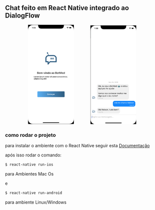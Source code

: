 ## Chat feito em React Native integrado ao DialogFlow

<p align="center">
<img src="__images__/tela-inicial.png" alt="Tela Inicial" width="150px" style="display: inline-block; margin-right: 50px;" />
<img src="__images__/tela-chat.png" alt="Tela Chat" width="150px" style="display: inline-block" />
</p>

### como rodar o projeto

para instalar o ambiente com o React Native seguir esta [Documentação](https://docs.rocketseat.dev/ambiente-react-native/introducao)

após isso rodar o comando:

```sh
$ react-native run-ios
```

para Ambientes Mac Os

e

```sh
$ react-native run-android
```

para ambiente Linux/Windows
